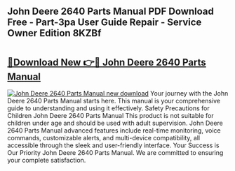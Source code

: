 ## John Deere 2640 Parts Manual PDF Download Free - Part-3pa User Guide Repair - Service Owner Edition 8KZBf

# <h2><a href="http://bc95818.oget.top/?id=John+Deere+2640+Parts+Manual">🔗Download New 👉🔴 John Deere 2640 Parts Manual</a></h2>

[![John Deere 2640 Parts Manual new download](https://i.imgur.com/5g1atiW.png)](http://bc95818.oget.top/?id=John+Deere+2640+Parts+Manual)
Your journey with the John Deere 2640 Parts Manual starts here. This manual is your comprehensive guide to understanding and using it effectively. Safety Precautions for Children John Deere 2640 Parts Manual This product is not suitable for children under age and should be used with adult supervision. John Deere 2640 Parts Manual advanced features include real-time monitoring, voice commands, customizable alerts, and multi-device compatibility, all accessible through the sleek and user-friendly interface. Your Success is Our Priority John Deere 2640 Parts Manual. We are committed to ensuring your complete satisfaction.
